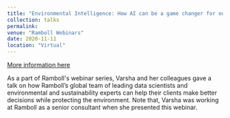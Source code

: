 ```yaml
---
title: "Environmental Intelligence: How AI can be a game changer for our environment and health"
collection: talks
permalink:
venue: "Ramboll Webinars"
date: 2020-11-11
location: "Virtual"
---
```


[More information here](https://www.gotostage.com/channel/e073382db6e246fb90ef409fcaaedc8f/recording/8e258d5db4b048448c80ea21111613be/watch)

As a part of Ramboll's webinar series, Varsha and her colleagues gave a talk on how Ramboll’s global team of leading data scientists and environmental and sustainability experts can help their clients make better decisions while protecting the environment. Note that, Varsha was working at Ramboll as a senior consultant when she presented this webinar.  